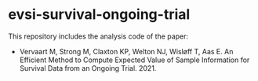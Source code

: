 # evsi-survival-ongoing-trial
This repository includes the analysis code of the paper:
- Vervaart M, Strong M, Claxton KP, Welton NJ, Wisløff T, Aas E. An Efficient Method to Compute Expected Value of Sample Information for Survival Data from an Ongoing Trial. 2021.
